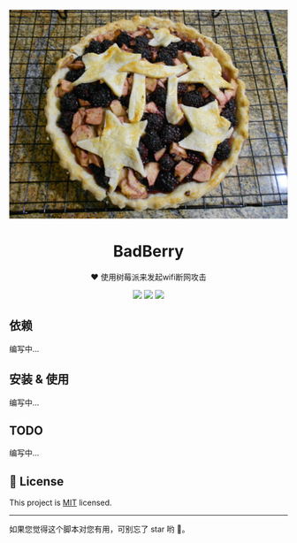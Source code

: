 <p align="center">
<img src="media/blackberrypi.jpg" />
    <h1 align="center" >BadBerry</h1>
    <p align="center"> ❤ 使用树莓派来发起wifi断网攻击</p>
        <p align="center">
    <a target="_blank" href="https://www.python.org/downloads/" title="Python version"><img src="https://img.shields.io/badge/python-%3E=_3.8-green.svg"></a>
    <a target="_blank" href="LICENSE" title="License: MIT"><img src="https://img.shields.io/badge/License-MIT-blue.svg"></a>
    <a target="_blank" href="Scapy" title="Scapy"><img src="https://img.shields.io/badge/power_by-Scapy-Green.svg"></a></p>
</p>

## 依赖

编写中...

## 安装 & 使用

编写中...

## TODO

编写中...

## 📝 License

This project is [MIT](https://github.com/kefranabg/readme-md-generator/blob/master/LICENSE) licensed.

---

如果您觉得这个脚本对您有用，可别忘了 star 哟 🐶。
